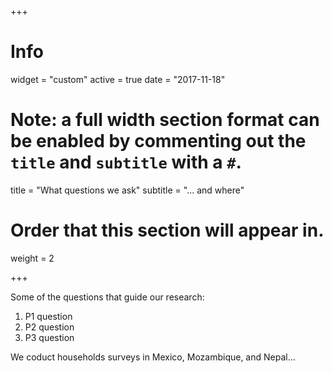 +++
# Info
widget = "custom"
active = true
date = "2017-11-18"

# Note: a full width section format can be enabled by commenting out the `title` and `subtitle` with a `#`.
title = "What questions we ask"
subtitle = "... and where"

# Order that this section will appear in.
weight = 2

+++

Some of the questions that guide our research: 

1. P1 question
2. P2 question
3. P3 question

We coduct households surveys in Mexico, Mozambique, and Nepal...

